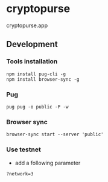 # cryptopurse
cryptopurse.app

## Development
### Tools installation
```
npm install pug-cli -g
npm install browser-sync -g
```

### Pug
```
pug pug -o public -P -w
```

### Browser sync
```
browser-sync start --server 'public'
```

### Use testnet
- add a following parameter

```
?network=3
```
